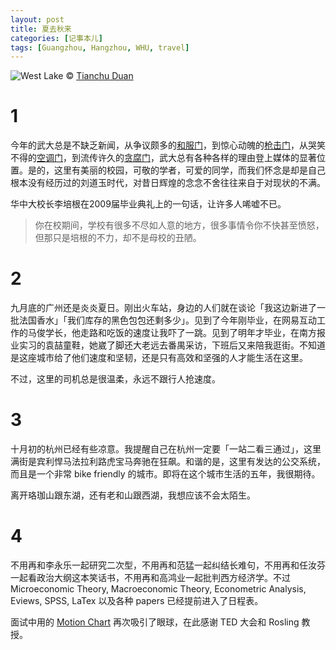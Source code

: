 ```yaml
---
layout: post
title: 夏去秋来
categories: [记事本儿]
tags: [Guangzhou, Hangzhou, WHU, travel]
---
```


![West Lake](http://ww4.sinaimg.cn/large/abb3ee10tw1e6rajgeu3lj20dw095wgy.jpg)
© [Tianchu Duan](http://www.flickr.com/photos/newpiano/2558457446/)

# 1

今年的武大总是不缺乏新闻，从争议颇多的[和服门](http://news.sohu.com/20090322/n262931945.shtml)，到惊心动魄的[枪击门](http://hb.qq.com/zt/2009/wdqj/index.htm)，从哭笑不得的[空调门](http://unn.people.com.cn/GB/14748/10016094.html)，到流传许久的[贪腐门](http://news.whu.edu.cn/display.php?id=7480)，武大总有各种各样的理由登上媒体的显著位置。是的，这里有美丽的校园，可敬的学者，可爱的同学，而我们怀念是却是自己根本没有经历过的刘道玉时代，对昔日辉煌的念念不舍往往来自于对现状的不满。

华中大校长李培根在2009届毕业典礼上的一句话，让许多人唏嘘不已。

> 你在校期间，学校有很多不尽如人意的地方，很多事情令你不快甚至愤怒，但那只是培根的不力，却不是母校的丑陋。

# 2

九月底的广州还是炎炎夏日。刚出火车站，身边的人们就在谈论「我这边新进了一批法国香水」「我们库存的黑色包包还剩多少」。见到了今年刚毕业，在网易互动工作的马俊学长，他走路和吃饭的速度让我吓了一跳。见到了明年才毕业，在南方报业实习的袁喆童鞋，她崴了脚还大老远去番禺采访，下班后又来陪我逛街。不知道是这座城市给了他们速度和坚韧，还是只有高效和坚强的人才能生活在这里。

不过，这里的司机总是很温柔，永远不跟行人抢速度。

# 3

十月初的杭州已经有些凉意。我提醒自己在杭州一定要「一站二看三通过」，这里满街是宾利悍马法拉利路虎宝马奔驰在狂飙。和谐的是，这里有发达的公交系统，而且是一个非常 bike friendly 的城市。即将在这个城市生活的五年，我很期待。

离开珞珈山跟东湖，还有老和山跟西湖，我想应该不会太陌生。

# 4

不用再和李永乐一起研究二次型，不用再和范猛一起纠结长难句，不用再和任汝芬一起看政治大纲这本笑话书，不用再和高鸿业一起批判西方经济学。不过 Microeconomic Theory, Macroeconomic Theory, Econometric Analysis, Eviews, SPSS, LaTex 以及各种 papers 已经提前进入了日程表。

面试中用的 [Motion Chart](http://www.iquyi.cn/classroom/playing-with-data/) 再次吸引了眼球，在此感谢 TED 大会和 Rosling 教授。

